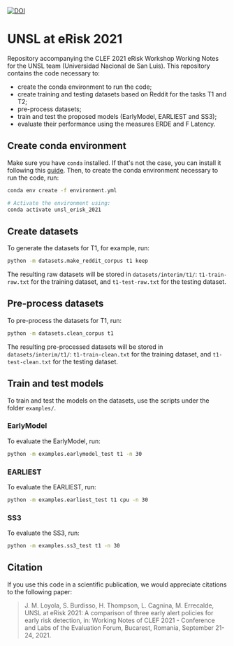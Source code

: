 [![DOI](https://zenodo.org/badge/380095338.svg)](https://zenodo.org/badge/latestdoi/380095338)

# UNSL at eRisk 2021

Repository accompanying the CLEF 2021 eRisk Workshop Working Notes for the UNSL team (Universidad Nacional de San Luis).
This repository contains the code necessary to:
- create the conda environment to run the code;
- create training and testing datasets based on Reddit for the tasks T1 and T2;
- pre-process datasets;
- train and test the proposed models (EarlyModel, EARLIEST and SS3);
- evaluate their performance using the measures ERDE and F Latency.

## Create conda environment
Make sure you have `conda` installed. If that's not the case, you can install it following this [guide](https://docs.conda.io/projects/conda/en/latest/user-guide/install/index.html).
Then, to create the conda environment necessary to run the code, run:
```bash
conda env create -f environment.yml

# Activate the environment using:
conda activate unsl_erisk_2021
```

## Create datasets
To generate the datasets for T1, for example, run:
```bash
python -m datasets.make_reddit_corpus t1 keep
```
The resulting raw datasets will be stored in `datasets/interim/t1/`: `t1-train-raw.txt` for the training dataset, and `t1-test-raw.txt` for the testing dataset.

## Pre-process datasets
To pre-process the datasets for T1, run:
```bash
python -m datasets.clean_corpus t1
```
The resulting pre-processed datasets will be stored in `datasets/interim/t1/`: `t1-train-clean.txt` for the training dataset, and `t1-test-clean.txt` for the testing dataset.

## Train and test models
To train and test the models on the datasets, use the scripts under the folder `examples/`.

### EarlyModel
To evaluate the EarlyModel, run:
```bash
python -m examples.earlymodel_test t1 -n 30
```

### EARLIEST
To evaluate the EARLIEST, run:
```bash
python -m examples.earliest_test t1 cpu -n 30
```

### SS3
To evaluate the SS3, run:
```bash
python -m examples.ss3_test t1 -n 30
```

## Citation
If you use this code in a scientific publication, we would appreciate citations to the following paper:

> J. M. Loyola, S. Burdisso, H. Thompson, L. Cagnina, M. Errecalde, UNSL at eRisk 2021: A comparison of three early alert policies for early risk detection,  in: Working Notes of CLEF 2021 - Conference and Labs of the Evaluation Forum, Bucarest, Romania, September 21-24, 2021.

